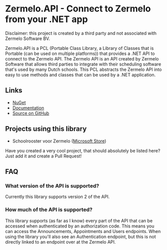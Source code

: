 # Zermelo.API - Connect to Zermelo from your .NET app

Disclaimer: this project is created by a third party and not associated with Zermelo Software BV.

Zermelo.API is a PCL (Portable Class Library, a Library of Classes that is Portable (can be used on multiple platforms)) that provides a .NET API to connect to the Zermelo API. The Zermelo API is an API created by Zermelo Software that allows third parties to integrate with their scheduling software that's used by many Dutch schools. This PCL abstracts the Zermelo API into easy to use methods and classes that can be used by a .NET application.

## Links
- [NuGet](https://www.nuget.org/packages/Zermelo.API)
- [Documentation](http://arthurrump.github.io/zermelo.api)
- [Source on GitHub](https://github.com/arthurrump/Zermelo.API)

## Projects using this library
- Schoolrooster voor Zermelo ([Microsoft Store](https://www.microsoft.com/store/apps/9nblggh5fdl2))

Have you created a very cool project, that should absolutely be listed here? Just add it and create a Pull Request!

## FAQ
### What version of the API is supported?
Currently this library supports version 2 of the API.

### How much of the API is supported?
This library supports (as far as I know) every part of the API that can be accessed when authenticated by an authorization code. This means you can access the Announcements, Appointments and Users endpoints. When using the library you'll also see an Authentication endpoint, but this is not directly linked to an endpoint over at the Zermelo API.